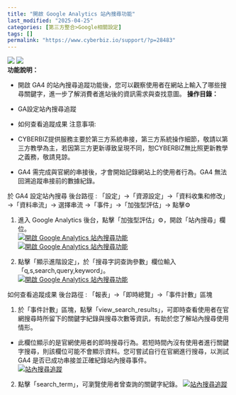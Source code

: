 ```yaml
---
title: "開啟 Google Analytics 站內搜尋功能"
last_modified: "2025-04-25"
categories: [第三方整合>Google相關設定]
tags: []
permalink: "https://www.cyberbiz.io/support/?p=28483"
---
```


![](https://www.cyberbiz.io/support/wp-content/uploads/適用站別.png)
[![](https://www.cyberbiz.io/support/wp-content/uploads/台灣站.png)](https://www.cyberbiz.io/support/?page_id=2490)  
**功能說明：**  

* 開啟 GA4 的站內搜尋追蹤功能後，您可以觀察使用者在網站上輸入了哪些搜尋關鍵字，進一步了解消費者進站後的資訊需求與查找意圖。
**操作目錄：**

* GA設定站內搜尋追蹤
* 如何查看追蹤成果
注意事項:  

* CYBERBIZ提供服務主要於第三方系統串接，第三方系統操作細節，敬請以第三方教學為主，若因第三方更新導致呈現不同，恕CYBERBIZ無比照更新教學之義務，敬請見諒。
* GA4 需完成與官網的串接後，才會開始記錄網站上的使用者行為。GA4 無法回溯追蹤串接前的數據紀錄。

於 GA4 設定站內搜尋 後台路徑 :  「設定」→「資源設定」→「資料收集和修改」→「資料串流」→ 選擇串流 →「事件」→「加強型評估」→ 點擊⚙️  

1. 進入 Google Analytics 後台，點擊「加強型評估」⚙️，開啟「站內搜尋」欄位。   
[![開啟 Google Analytics 站內搜尋功能](https://www.cyberbiz.io/support/wp-content/uploads/Google-Analytics-：串接教學11-1024x486.png)](https://www.cyberbiz.io/support/wp-content/uploads/Google-Analytics-：串接教學11-1024x486.png)  
[![開啟 Google Analytics 站內搜尋功能](https://www.cyberbiz.io/support/wp-content/uploads/Snipaste_2025-04-22_11-23-45.png)](https://www.cyberbiz.io/support/wp-content/uploads/Snipaste_2025-04-22_11-23-45.png)



2. 點擊「顯示進階設定」，於「搜尋字詞查詢參數」欄位輸入「q,s,search,query,keyword」。  
[![開啟 Google Analytics 站內搜尋功能](https://www.cyberbiz.io/support/wp-content/uploads/站內搜尋追蹤1.png)](https://www.cyberbiz.io/support/wp-content/uploads/站內搜尋追蹤1.png)

如何查看追蹤成果 後台路徑 :  「報表」→「即時總覽」→「事件計數」區塊  

1. 於「事件計數」區塊，點擊「view_search_results」，可即時查看使用者在官網搜尋時所留下的關鍵字紀錄與搜尋次數等資訊，有助於您了解站內搜尋使用情形。 
* 此欄位顯示的是官網使用者的即時搜尋行為。若短時間內沒有使用者進行關鍵字搜尋，則該欄位可能不會顯示資料。您可嘗試自行在官網進行搜尋，以測試 GA4 是否已成功串接並正確紀錄站內搜尋事件。  
[![站內搜尋追蹤](https://www.cyberbiz.io/support/wp-content/uploads/站內搜尋追蹤2.png)](https://www.cyberbiz.io/support/wp-content/uploads/站內搜尋追蹤2.png)  

2. 點擊「search_term」，可瀏覽使用者曾查詢的關鍵字紀錄。
[![站內搜尋追蹤](https://www.cyberbiz.io/support/wp-content/uploads/站內搜尋追蹤4-1.png)](https://www.cyberbiz.io/support/wp-content/uploads/站內搜尋追蹤4-1.png)  

